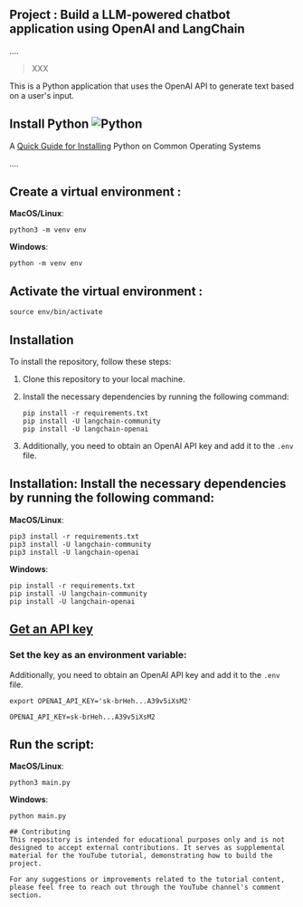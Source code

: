 ## Project :  Build a LLM-powered chatbot application using OpenAI and LangChain
....

> XXX

This is a Python application that uses the OpenAI API to generate text based on a user's input.

## **Install Python** ![Python](img/python_65.png)

A [Quick Guide for Installing](https://github.com/PackeTsar/Install-Python/blob/master/README.md#install-python-) Python on Common Operating Systems

....

## Create a virtual environment :

**MacOS/Linux**:
```
python3 -m venv env
```
**Windows**:
```
python -m venv env
```

## Activate the virtual environment :
```
source env/bin/activate
```

## Installation

To install the repository, follow these steps:

1. Clone this repository to your local machine.
2. Install the necessary dependencies by running the following command:

   ```
   pip install -r requirements.txt
   pip install -U langchain-community
   pip install -U langchain-openai
   ```

3. Additionally, you need to obtain an OpenAI API key and add it to the `.env` file.

## Installation: Install the necessary dependencies by running the following command:
**MacOS/Linux**:
```
pip3 install -r requirements.txt
pip3 install -U langchain-community
pip3 install -U langchain-openai
```
**Windows**:
```
pip install -r requirements.txt
pip install -U langchain-community
pip install -U langchain-openai
```

## [Get an API key](https://platform.openai.com/account/api-keys)

### Set the key as an environment variable:
Additionally, you need to obtain an OpenAI API key and add it to the `.env` file.

`export OPENAI_API_KEY='sk-brHeh...A39v5iXsM2'`

```
OPENAI_API_KEY=sk-brHeh...A39v5iXsM2
```

## Run the script:

**MacOS/Linux**:
```
python3 main.py
```
**Windows**:
```
python main.py

## Contributing
This repository is intended for educational purposes only and is not designed to accept external contributions. It serves as supplemental material for the YouTube tutorial, demonstrating how to build the project.

For any suggestions or improvements related to the tutorial content, please feel free to reach out through the YouTube channel's comment section.



